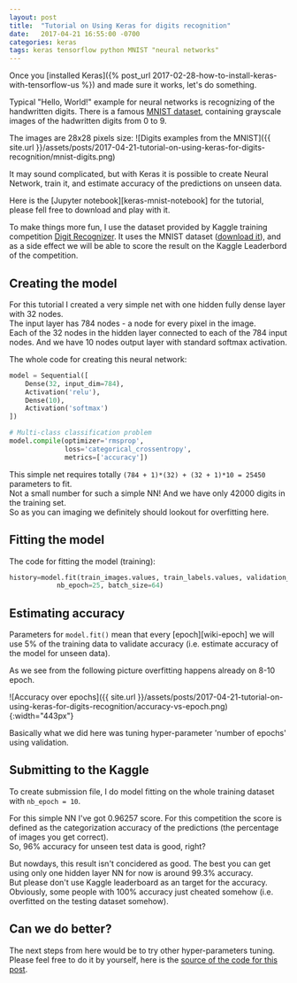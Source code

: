 ```yaml
---
layout: post
title:  "Tutorial on Using Keras for digits recognition"
date:   2017-04-21 16:55:00 -0700
categories: keras
tags: keras tensorflow python MNIST "neural networks"
---
```


Once you [installed Keras]({% post_url 2017-02-28-how-to-install-keras-with-tensorflow-us %})
and made sure it works, let's do something.

Typical "Hello, World!" example for neural networks is recognizing of the handwritten digits.
There is a famous [MNIST dataset][wiki-MNIST], containing grayscale images of the hadwritten digits from 0 to 9.

The images are 28x28 pixels size:
![Digits examples from the MNIST]({{ site.url }}/assets/posts/2017-04-21-tutorial-on-using-keras-for-digits-recognition/mnist-digits.png)


It may sound complicated, but with Keras it is possible to create Neural Network, train it,
and estimate accuracy of the predictions on unseen data.

Here is the [Jupyter notebook][keras-mnist-notebook] for the tutorial, please fell free to download and play with it.

To make things more fun, I use the dataset provided by Kaggle training competition
[Digit Recognizer][kaggle-digits]. It uses the MNIST dataset ([download it][kaggle-digits-data]),
and as a side effect we will be able to 
score the result on the Kaggle Leaderbord of the competition.

## Creating the model

For this tutorial I created a very simple net with one hidden fully dense layer with 32 nodes.  
The input layer has 784 nodes - a node for every pixel in the image.  
Each of the 32 nodes in the hidden layer connected to each of the 784 input nodes. 
And we have 10 nodes output layer with standard softmax activation.  

The whole code for creating this neural network:

```python
model = Sequential([
    Dense(32, input_dim=784),
    Activation('relu'),
    Dense(10),
    Activation('softmax')
])

# Multi-class classification problem
model.compile(optimizer='rmsprop',
              loss='categorical_crossentropy',
              metrics=['accuracy'])
```

This simple net requires totally `(784 + 1)*(32) + (32 + 1)*10 = 25450` parameters to fit.  
Not a small number for such a simple NN! And we have only 42000 digits in the training set.  
So as you can imaging we definitely should lookout for overfitting here.  

## Fitting the model

The code for fitting the model (training):

```python
history=model.fit(train_images.values, train_labels.values, validation_split = 0.05, 
            nb_epoch=25, batch_size=64)
```

## Estimating accuracy

Parameters for `model.fit()` mean that every [epoch][wiki-epoch] we will use 5% of the training data to validate 
accuracy (i.e. estimate accuracy of the model for unseen data).

As we see from the following picture overfitting happens already on 8-10 epoch.  

![Accuracy over epochs]({{ site.url }}/assets/posts/2017-04-21-tutorial-on-using-keras-for-digits-recognition/accuracy-vs-epoch.png){:width="443px"}

Basically what we did here was tuning hyper-parameter 'number of epochs' using validation.

## Submitting to the Kaggle

To create submission file, I do model fitting on the whole training dataset with 
`nb_epoch = 10`.

For this simple NN I've got 0.96257 score. For this competition the score is defined
as the categorization accuracy of the predictions (the percentage of images you get correct).  
So, 96% accuracy for unseen test data is good, right?

But nowdays, this result isn't concidered as good. The best you can get using only one hidden layer NN for now is
around 99.3% accuracy.  
But please don't use Kaggle leaderboard as an target for the accuracy. Obviously, some people with 100% accuracy
just cheated somehow (i.e. overfitted on the testing dataset somehow).

## Can we do better?

The next steps from here would be to try other hyper-parameters tuning.  
Please feel free to do it by yourself, here is the [source of the code for this post][github-digits].


[wiki-MNIST]: https://en.wikipedia.org/wiki/MNIST_database
[keras-mnist-tutorial]: https://github.com/dzubo/digit-recognizer/blob/master/Keras%20%2B%20Tensorflow%20MNIST.ipynb
[kaggle-digits]: https://www.kaggle.com/c/digit-recognizer
[kaggle-digits-data]: https://www.kaggle.com/c/digit-recognizer/data
[github-digits]: https://github.com/dzubo/digit-recognizer/